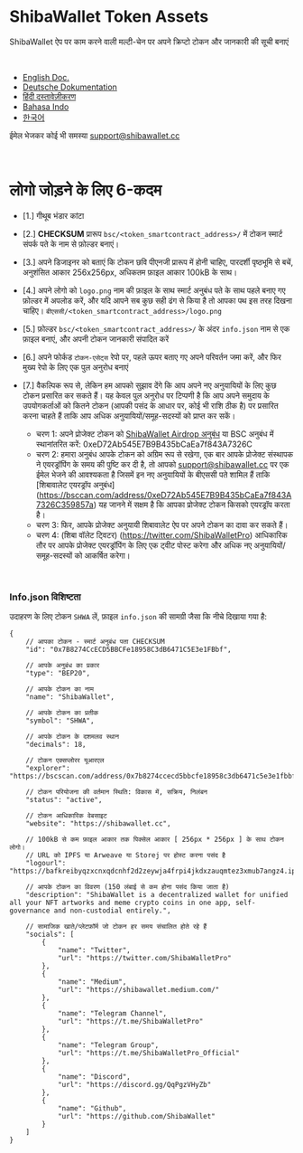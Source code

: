 # ShibaWallet Token Assets
ShibaWallet ऐप पर काम करने वाली मल्टी-चेन पर अपने क्रिप्टो टोकन और जानकारी की सूची बनाएं 

<br/>

- [English Doc.](https://github.com/ShibaWallet/token-assets/) <br/>
- [Deutsche Dokumentation](https://github.com/ShibaWallet/token-assets/blob/main/README-German.md) <br/>
- [हिंदी दस्तावेज़ीकरण](https://github.com/ShibaWallet/token-assets/blob/main/README-Hindi.md) <br/>
- [Bahasa Indo](https://github.com/ShibaWallet/token-assets/blob/main/README-Indonesian.md) <br/>
- [한국어](https://github.com/ShibaWallet/token-assets/blob/main/README-Korean.md) <br/>

ईमेल भेजकर कोई भी समस्या support@shibawallet.cc

<br/>

# <a name="HindiDoc"></a> लोगो जोड़ने के लिए 6-कदम
- [1.] गीथूब भंडार कांटा

- [2.] **CHECKSUM** प्रारूप `bsc/<token_smartcontract_address>/` में टोकन स्मार्ट संपर्क पते के नाम से फ़ोल्डर बनाएं।

- [3.] अपने डिजाइनर को बताएं कि टोकन छवि पीएनजी प्रारूप में होनी चाहिए, पारदर्शी पृष्ठभूमि से बचें, अनुशंसित आकार 256x256px, अधिकतम फ़ाइल आकार 100kB के साथ।

- [4.] अपने लोगो को `logo.png` नाम की फ़ाइल के साथ स्मार्ट अनुबंध पते के साथ पहले बनाए गए फ़ोल्डर में अपलोड करें, और यदि आपने सब कुछ सही ढंग से किया है तो आपका पथ इस तरह दिखना चाहिए। `बीएससी/<token_smartcontract_address>/logo.png`

- [5.] फ़ोल्डर `bsc/<token_smartcontract_address>/` के अंदर `info.json` नाम से एक फ़ाइल बनाएं, और अपनी टोकन जानकारी संपादित करें

- [6.] अपने फोर्कड `टोकन-एसेट्स` रेपो पर, पहले ऊपर बताए गए अपने परिवर्तन जमा करें, और फिर मुख्य रेपो के लिए एक पुल अनुरोध बनाएं

- [7.] वैकल्पिक रूप से, लेकिन हम आपको सुझाव देंगे कि आप अपने नए अनुयायियों के लिए कुछ टोकन प्रसारित कर सकते हैं। यह केवल पुल अनुरोध पर टिप्पणी है कि आप अपने समुदाय के उपयोगकर्ताओं को कितने टोकन (आपकी पसंद के आधार पर, कोई भी राशि ठीक है) पर प्रसारित करना चाहते हैं ताकि आप अधिक अनुयायियों/समूह-सदस्यों को प्राप्त कर सकें।
   - चरण 1: अपने प्रोजेक्ट टोकन को [ShibaWallet Airdrop अनुबंध](https://bscscan.com/address/0xeD72Ab545E7B9B435bCaEa7f843A7326C359857a) या BSC अनुबंध में स्थानांतरित करें: 0xeD72Ab545E7B9B435bCaEa7f843A7326C
   - चरण 2: हमारा अनुबंध आपके टोकन को अग्रिम रूप से रखेगा, एक बार आपके प्रोजेक्ट संस्थापक ने एयरड्रॉपिंग के समय की पुष्टि कर दी है, तो आपको support@shibawallet.cc पर एक ईमेल भेजने की आवश्यकता है जिसमें इन नए अनुयायियों के बीएससी पते शामिल हैं ताकि [शिबावालेट एयरड्रॉप अनुबंध] (https://bsccan.com/address/0xeD72Ab545E7B9B435bCaEa7f843A7326C359857a) यह जानने में सक्षम है कि आपका प्रोजेक्ट टोकन किसको एयरड्रॉप करता है।
   - चरण 3: फिर, आपके प्रोजेक्ट अनुयायी शिबावालेट ऐप पर अपने टोकन का दावा कर सकते हैं।
   - चरण 4: (शिबा वॉलेट ट्विटर) (https://twitter.com/ShibaWalletPro) आधिकारिक तौर पर आपके प्रोजेक्ट एयरड्रॉपिंग के लिए एक ट्वीट पोस्ट करेगा और अधिक नए अनुयायियों/समूह-सदस्यों को आकर्षित करेगा।

<br/>

### Info.json विशिष्टता

उदाहरण के लिए टोकन `SHWA` लें, फ़ाइल `info.json` की सामग्री जैसा कि नीचे दिखाया गया है:
```
{
    // आपका टोकन - स्मार्ट अनुबंध पता CHECKSUM
    "id": "0x7B8274CcECD5BBCFe18958C3dB6471C5E3e1FBbf",  

    // आपके अनुबंध का प्रकार
    "type": "BEP20",

    // आपके टोकन का नाम
    "name": "ShibaWallet",

    // आपके टोकन का प्रतीक
    "symbol": "SHWA",

    // आपके टोकन के दशमलव स्थान
    "decimals": 18,

    // टोकन एक्सप्लोरर यूआरएल
    "explorer": "https://bscscan.com/address/0x7b8274ccecd5bbcfe18958c3db6471c5e3e1fbbf",

    // टोकन परियोजना की वर्तमान स्थिति: विकास में, सक्रिय, निलंबन
    "status": "active",

    // टोकन आधिकारिक वेबसाइट
    "website": "https://shibawallet.cc",

    // 100kB से कम फ़ाइल आकार तक पिक्सेल आकार [ 256px * 256px ] के साथ टोकन लोगो।
    // URL को IPFS या Arweave या Storej पर होस्ट करना पसंद है
    "logourl": "https://bafkreibyqzxcnxqdcnhf2d2zeywja4frpi4jkdxzauqmtez3xmub7angz4.ipfs.dweb.link",

    // आपके टोकन का विवरण (150 लंबाई से कम होना पसंद किया जाता है)
    "description": "ShibaWallet is a decentralized wallet for unified all your NFT artworks and meme crypto coins in one app, self-governance and non-custodial entirely.",

    // सामाजिक खाते/प्लेटफ़ॉर्म जो टोकन हर समय संचालित होते रहे हैं
    "socials": [
        {
            "name": "Twitter",
            "url": "https://twitter.com/ShibaWalletPro"
        },
        {
            "name": "Medium",
            "url": "https://shibawallet.medium.com/"
        },
        {
            "name": "Telegram Channel",
            "url": "https://t.me/ShibaWalletPro"
        },
        {
            "name": "Telegram Group",
            "url": "https://t.me/ShibaWalletPro_Official"
        },
        {
            "name": "Discord",
            "url": "https://discord.gg/QqPgzVHyZb"
        },
        {
            "name": "Github",
            "url": "https://github.com/ShibaWallet"
        }
    ]
}
```
